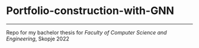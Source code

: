 # Portfolio-construction-with-GNN
***
Repo for my bachelor thesis for *Faculty of Computer Science and Engineering*, Skopje 2022
